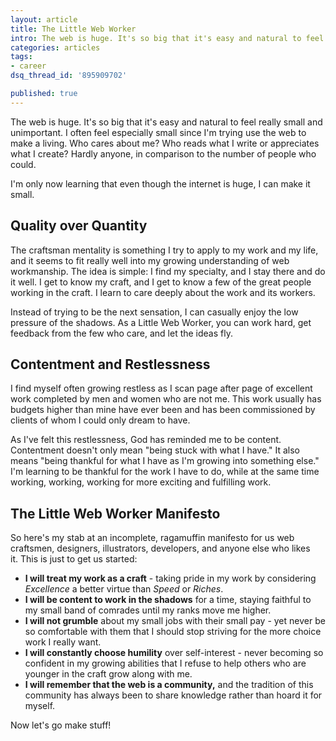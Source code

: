 ```yaml
---
layout: article
title: The Little Web Worker
intro: The web is huge. It's so big that it's easy and natural to feel really small and unimportant. How do we break in and make a difference?
categories: articles
tags:
- career
dsq_thread_id: '895909702'

published: true
---
```



The web is huge. It's so big that it's easy and natural to feel really small and unimportant. I often feel especially small since I'm trying use the web to make a living. Who cares about me? Who reads what I write or appreciates what I create? Hardly anyone, in comparison to the number of people who could.

I'm only now learning that even though the internet is huge, I can make it small.

## Quality over Quantity

The craftsman mentality is something I try to apply to my work and my life, and it seems to fit really well into my growing understanding of web workmanship. The idea is simple: I find my specialty, and I stay there and do it well. I get to know my craft, and I get to know a few of the great people working in the craft. I learn to care deeply about the work and its workers.

Instead of trying to be the next sensation, I can casually enjoy the low pressure of the shadows. As a Little Web Worker, you can work hard, get feedback from the few who care, and let the ideas fly.

## Contentment and Restlessness

I find myself often growing restless as I scan page after page of excellent work completed by men and women who are not me. This work usually has budgets higher than mine have ever been and has been commissioned by clients of whom I could only dream to have.

As I've felt this restlessness, God has reminded me to be content. Contentment doesn't only mean "being stuck with what I have." It also means "being thankful for what I have as I'm growing into something else." I'm learning to be thankful for the work I have to do, while at the same time working, working, working for more exciting and fulfilling work.

## The Little Web Worker Manifesto

So here's my stab at an incomplete, ragamuffin manifesto for us web craftsmen, designers, illustrators, developers, and anyone else who likes it. This is just to get us started:

* **I will treat my work as a craft** - taking pride in my work by considering *Excellence* a better virtue than *Speed* or *Riches*.
* **I will be content to work in the shadows** for a time, staying faithful to my small band of comrades until my ranks move me higher.
* **I will not grumble** about my small jobs with their small pay - yet never be so comfortable with them that I should stop striving for the more choice work I really want.
* **I will constantly choose humility** over self-interest - never becoming so confident in my growing abilities that I refuse to help others who are younger in the craft grow along with me.
* **I will remember that the web is a community,** and the tradition of this community has always been to share knowledge rather than hoard it for myself.

Now let's go make stuff!